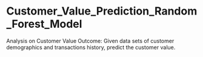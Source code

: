 # Customer_Value_Prediction_Random_Forest_Model
Analysis on Customer Value Outcome: Given data sets of customer demographics and transactions history, predict the customer value.
